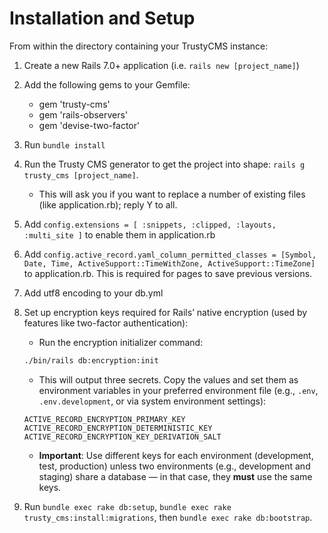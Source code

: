 # Installation and Setup

From within the directory containing your TrustyCMS instance:

1. Create a new Rails 7.0+ application (i.e. `rails new [project_name]`)

2. Add the following gems to your Gemfile:

    - gem 'trusty-cms'
    - gem 'rails-observers'
    - gem 'devise-two-factor'

3. Run `bundle install`

4. Run the Trusty CMS generator to get the project into shape: `rails g trusty_cms [project_name]`.
    - This will ask you if you want to replace a number of existing files (like application.rb); reply Y to all.

5. Add `config.extensions = [ :snippets, :clipped, :layouts, :multi_site ]` to enable them in application.rb

6. Add `config.active_record.yaml_column_permitted_classes = [Symbol, Date, Time, ActiveSupport::TimeWithZone, ActiveSupport::TimeZone]` to application.rb. This is required for pages to save previous versions.

7. Add utf8 encoding to your db.yml

8. Set up encryption keys required for Rails’ native encryption (used by features like two-factor authentication):

    - Run the encryption initializer command:

    ```bash
    ./bin/rails db:encryption:init
    ```

    - This will output three secrets. Copy the values and set them as environment variables in your preferred environment file (e.g., `.env`, `.env.development`, or via system environment settings):

    ```env
    ACTIVE_RECORD_ENCRYPTION_PRIMARY_KEY
    ACTIVE_RECORD_ENCRYPTION_DETERMINISTIC_KEY
    ACTIVE_RECORD_ENCRYPTION_KEY_DERIVATION_SALT
    ```
    - **Important**: Use different keys for each environment (development, test, production) unless two environments (e.g., development and staging) share a database — in that case, they **must** use the same keys.

9. Run `bundle exec rake db:setup`, `bundle exec rake trusty_cms:install:migrations`, then
   `bundle exec rake db:bootstrap`.
